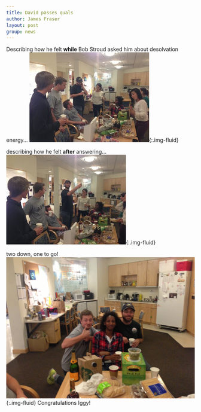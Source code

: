 ```yaml
---
title: David passes quals
author: James Fraser
layout: post
group: news
---
```

Describing how he felt **while** Bob Stroud asked him about desolvation energy... 
![while](/static/img/news/david-quals1.jpg "while"){:.img-fluid}


describing how he felt **after** answering...  
![after](/static/img/news/david-quals2.jpg "after"){:.img-fluid}

two down, one to go! 
![rahel](/static/img/news/david-quals3.jpg "rahel"){:.img-fluid}
Congratulations Iggy!
